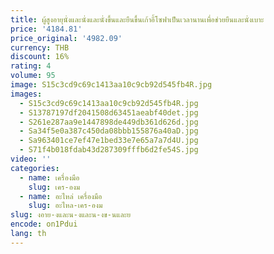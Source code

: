 ```yaml
---
title: ผู้สูงอายุนั่งและนั่งและนั่งขึ้นและยืนขึ้นเก้าอี้โซฟาเป็นเวลานานเพื่อช่วยยืนและนั่งเบาะ
price: '4184.81'
price_original: '4982.09'
currency: THB
discount: 16%
rating: 4
volume: 95
image: S15c3cd9c69c1413aa10c9cb92d545fb4R.jpg
images:
  - S15c3cd9c69c1413aa10c9cb92d545fb4R.jpg
  - S13787197df2041508d63451aeabf40det.jpg
  - S261e287aa9e1447898de449db361d626d.jpg
  - Sa34f5e0a387c450da08bbb155876a40aD.jpg
  - Sa963401ce7ef47e1bed33e7e65a7a7d4U.jpg
  - S71f4b018fdab43d287309fffb6d2fe54S.jpg
video: ''
categories:
  - name: เครื่องมือ
    slug: เคร-องม
  - name: อะไหล่ เครื่องมือ
    slug: อะไหล-เคร-องม
slug: งอาย-งและน-งและน-งข-นและย
encode: on1Pdui
lang: th
---
```

  